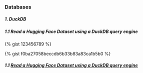 ### Databases

##### 1. DuckDB

##### 1.1 Read a Hugging Face Dataset using a DuckDB query engine

{% gist 123456789 %}

{% gist f0ba27058beccdb6b33b83a83ca1b5b0 %}

##### 1.1 [Read a Hugging Face Dataset using a DuckDB query engine](https://gist.github.com/stra-uss/a2777b9eddaf5e5867dd0669c6f12b3b)


